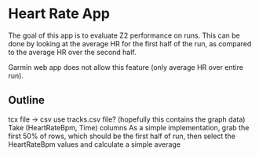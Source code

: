 # Heart Rate App
The goal of this app is to evaluate Z2 performance on runs. This can be done by
looking at the average HR for the first half of the run, as compared to the average
HR over the second half.

Garmin web app does not allow this feature (only average HR over entire run).

## Outline
tcx file -> csv
use tracks.csv file? (hopefully this contains the graph data)
Take (HeartRateBpm, Time) columns
As a simple implementation, grab the first 50% of rows, which should be the first half of run,
then select the HeartRateBpm values and calculate a simple average
